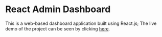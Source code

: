 # React Admin Dashboard
This is a web-based dashboard application built using React.js;
The live demo of the project can be seen by clicking [here]().